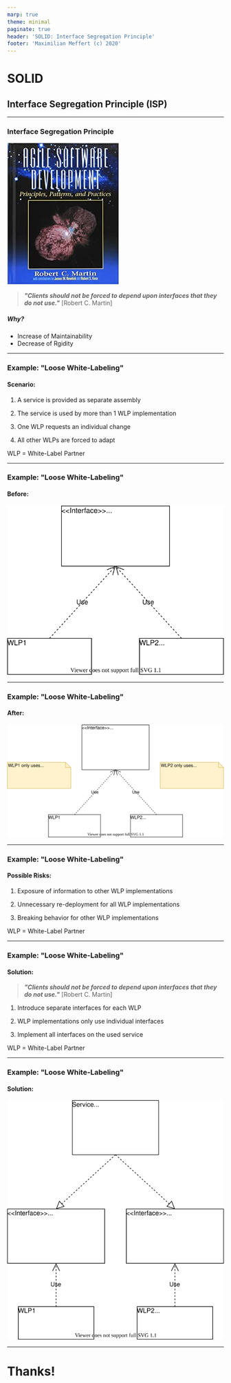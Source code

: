 ```yaml
---
marp: true
theme: minimal
paginate: true
header: 'SOLID: Interface Segregation Principle'
footer: 'Maximilian Meffert (c) 2020'
---
```


# SOLID
## Interface Segregation Principle (ISP)

---

### Interface Segregation Principle

![bg right:40% 80%](./ASDPPP-Book-Cover.jpg)

> **_"Clients should not be forced to depend upon interfaces that they do not use."_** [Robert C. Martin]

##### Why?
* Increase of Maintainability
* Decrease of Rgidity

---

### Example: "Loose White-Labeling"

#### Scenario:

1. A service is provided as separate assembly

2. The service is used by more than 1 WLP implementation

3. One WLP requests an individual change

4. All other WLPs are forced to adapt

WLP = White-Label Partner

---

### Example: "Loose White-Labeling"

#### Before:

![width:1000px height:360px](./LooseWLP-Before.svg)

---

### Example: "Loose White-Labeling"

#### After:

![width:1000px height:360px](./LooseWLP-After.svg)

---

### Example: "Loose White-Labeling"

#### Possible Risks:

1. Exposure of information to other WLP implementations

2. Unnecessary re-deployment for all WLP implementations

3. Breaking behavior for other WLP implementations

WLP = White-Label Partner

---

### Example: "Loose White-Labeling"

#### Solution:

> **_"Clients should not be forced to depend upon interfaces that they do not use."_** [Robert C. Martin]

1. Introduce separate interfaces for each WLP

2. WLP implementations only use individual interfaces

3. Implement all interfaces on the used service

WLP = White-Label Partner

---

### Example: "Loose White-Labeling"

#### Solution:

![width:1000px height:360px](./LooseWLP-Solution.svg)

---

# Thanks!